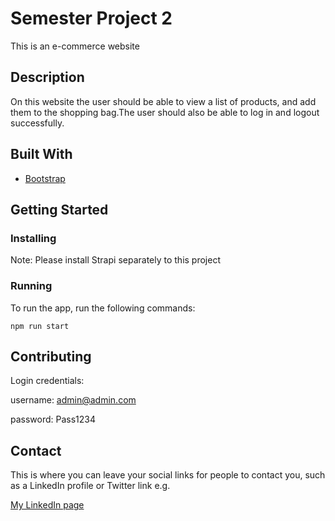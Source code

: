 # Semester Project 2 

This is an e-commerce website

## Description

On this website the user should be able to view a list of products, and add them to the shopping bag.The user should also be able to log in  and  logout successfully.  


## Built With

- [Bootstrap](https://getbootstrap.com)

## Getting Started

### Installing

Note: Please install Strapi separately to this project 

### Running

To run the app, run the following commands:

```
npm run start
```


## Contributing


Login credentials: 

username: admin@admin.com

password: Pass1234




## Contact

This is where you can leave your social links for people to contact you, such as a LinkedIn profile or Twitter link e.g.


[My LinkedIn page](https://www.linkedin.com/in/yunus-talay-324074191/)


